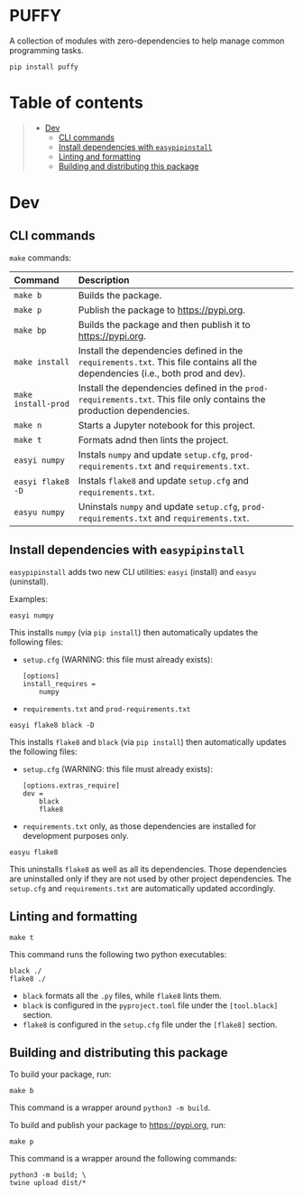 # PUFFY

A collection of modules with zero-dependencies to help manage common programming tasks.

```
pip install puffy
```

# Table of contents

> * [Dev](#dev)
>	- [CLI commands](#cli-commands)
>	- [Install dependencies with `easypipinstall`](#install-dependencies-with-easypipinstall)
>	- [Linting and formatting](#linting-and-formatting)
>	- [Building and distributing this package](#building-and-distributing-this-package)

# Dev
## CLI commands

`make` commands:

| Command | Description |
|:--------|:------------|
| `make b` | Builds the package. |
| `make p` | Publish the package to https://pypi.org. |
| `make bp` | Builds the package and then publish it to https://pypi.org. |
| `make install` | Install the dependencies defined in the `requirements.txt`. This file contains all the dependencies (i.e., both prod and dev). |
| `make install-prod` | Install the dependencies defined in the `prod-requirements.txt`. This file only contains the production dependencies. |
| `make n` | Starts a Jupyter notebook for this project. |
| `make t` | Formats adnd then lints the project. |
| `easyi numpy` | Instals `numpy` and update `setup.cfg`, `prod-requirements.txt` and `requirements.txt`. |
| `easyi flake8 -D` | Instals `flake8` and update `setup.cfg` and `requirements.txt`. |
| `easyu numpy` | Uninstals `numpy` and update `setup.cfg`, `prod-requirements.txt` and `requirements.txt`. |

## Install dependencies with `easypipinstall`

`easypipinstall` adds two new CLI utilities: `easyi` (install) and `easyu` (uninstall).

Examples:
```
easyi numpy
```

This installs `numpy` (via `pip install`) then automatically updates the following files:
- `setup.cfg` (WARNING: this file must already exists):
	```
	[options]
	install_requires = 
		numpy
	```
- `requirements.txt` and `prod-requirements.txt`

```
easyi flake8 black -D
```

This installs `flake8` and `black` (via `pip install`) then automatically updates the following files:
- `setup.cfg` (WARNING: this file must already exists):
	```
	[options.extras_require]
	dev = 
		black
		flake8
	```
- `requirements.txt` only, as those dependencies are installed for development purposes only.

```
easyu flake8
```

This uninstalls `flake8` as well as all its dependencies. Those dependencies are uninstalled only if they are not used by other project dependencies. The `setup.cfg` and `requirements.txt` are automatically updated accordingly.

## Linting and formatting

```
make t
```

This command runs the following two python executables:

```
black ./
flake8 ./
```

- `black` formats all the `.py` files, while `flake8` lints them. 
- `black` is configured in the `pyproject.toml` file under the `[tool.black]` section.
- `flake8` is configured in the `setup.cfg` file under the `[flake8]` section.

## Building and distributing this package

To build your package, run:

```
make b
```

This command is a wrapper around `python3 -m build`.

To build and publish your package to https://pypi.org, run:

```
make p
```

This command is a wrapper around the following commands:

```
python3 -m build; \
twine upload dist/*
```


